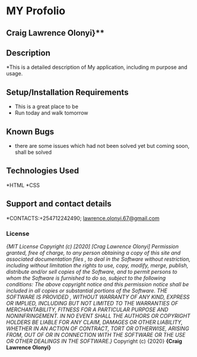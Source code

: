 # MY Profolio #
## Craig Lawrence Olonyi}**
## Description
*This is a detailed description of My application, including m purpose and usage.
## Setup/Installation Requirements
* This is a great place to be
* Run today and walk tomorrow
## Known Bugs
* there are some issues which had not been solved yet but coming soon, shall be solved
## Technologies Used
*HTML
*CSS
## Support and contact details
*CONTACTS:+254712242490; lawrence.olonyi.67@gmail.com
### License
*{MIT License
Copyright (c) [2020] [Crag Lawrence Olonyi]
Permission granted, free of charge, to any person obtaining a copy
of this site and associated documentation files , to deal
in the Software without restriction, including without limitation the rights
to use, copy, modify, merge, publish, distribute and/or sell
copies of the Software, and to permit persons to whom the Software is
furnished to do so, subject to the following conditions:
The above copyright notice and this permission notice shall be included in all
copies or substantial portions of the Software.
THE SOFTWARE IS PROVIDED , WITHOUT WARRANTY OF ANY KIND, EXPRESS OR
IMPLIED, INCLUDING BUT NOT LIMITED TO THE WARRANTIES OF MERCHANTABILITY,
FITNESS FOR A PARTICULAR PURPOSE AND NONINFRINGEMENT. IN NO EVENT SHALL THE
AUTHORS OR COPYRIGHT HOLDERS BE LIABLE FOR ANY CLAIM, DAMAGES OR OTHER
LIABILITY, WHETHER IN AN ACTION OF CONTRACT, TORT OR OTHERWISE, ARISING FROM,
OUT OF OR IN CONNECTION WITH THE SOFTWARE OR THE USE OR OTHER DEALINGS IN THE
SOFTWARE.}*
Copyright (c) {2020} **{Craig Lawrence Olonyi}**
 






